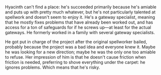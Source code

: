 
Hyacinth can't find a place: he's succeeded primarily because he's amiable and puts up with pretty much whatever, but he's not particularly talented at spellwork and doesn't seem to enjoy it. He's a gateway specialist, meaning that he mostly fixes problems that have already been worked out, and has access for a ton of safeguards for if he screws up—at least for the actual gateways. He formerly worked in a family with several gateway specialists. 

He got put in charge of the project after the original spellworker bailed, probably because the project was a bad idea and everyone knew it. Maybe he was looking for a new direction; maybe he was the only one too amiable to refuse. Her impression of him is that he doesn't cause friction when friction is needed, preferring to shove everything under the carpet: he ignores problems. Which means that he's risky. 

